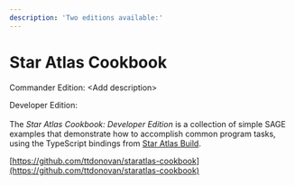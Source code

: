 ```yaml
---
description: 'Two editions available:'
---
```


# Star Atlas Cookbook

Commander Edition: \<Add description>

Developer Edition:\
\
The _Star Atlas Cookbook: Developer Edition_ is a collection of simple SAGE examples that demonstrate how to accomplish common program tasks, using the TypeScript bindings from [Star Atlas Build](https://build.staratlas.com/).

[https://github.com/ttdonovan/staratlas-cookbook](https://github.com/ttdonovan/staratlas-cookbook)

